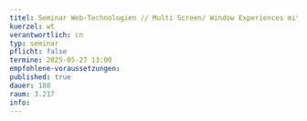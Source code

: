 ```yaml
---
titel: Seminar Web-Technologien // Multi Screen/ Window Experiences mit p5.js
kuerzel: wt
verantwortlich: cn
typ: seminar
pflicht: false
termine: 2025-05-27 13:00
empfohlene-voraussetzungen: 
published: true
dauer: 180
raum: 3.217
info: 
---
```



<!--## Infos und Material unter [Einführung in Rust](https://th-koeln.github.io/mi-master-wtw/workshops/2024/Rust/index/)-->

